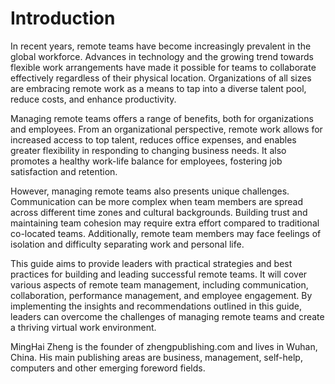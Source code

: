 # Introduction

In recent years, remote teams have become increasingly prevalent in the global workforce. Advances in technology and the growing trend towards flexible work arrangements have made it possible for teams to collaborate effectively regardless of their physical location. Organizations of all sizes are embracing remote work as a means to tap into a diverse talent pool, reduce costs, and enhance productivity.

Managing remote teams offers a range of benefits, both for organizations and employees. From an organizational perspective, remote work allows for increased access to top talent, reduces office expenses, and enables greater flexibility in responding to changing business needs. It also promotes a healthy work-life balance for employees, fostering job satisfaction and retention.

However, managing remote teams also presents unique challenges. Communication can be more complex when team members are spread across different time zones and cultural backgrounds. Building trust and maintaining team cohesion may require extra effort compared to traditional co-located teams. Additionally, remote team members may face feelings of isolation and difficulty separating work and personal life.

This guide aims to provide leaders with practical strategies and best practices for building and leading successful remote teams. It will cover various aspects of remote team management, including communication, collaboration, performance management, and employee engagement. By implementing the insights and recommendations outlined in this guide, leaders can overcome the challenges of managing remote teams and create a thriving virtual work environment.

MingHai Zheng is the founder of zhengpublishing.com and lives in Wuhan, China. His main publishing areas are business, management, self-help, computers and other emerging foreword fields.
